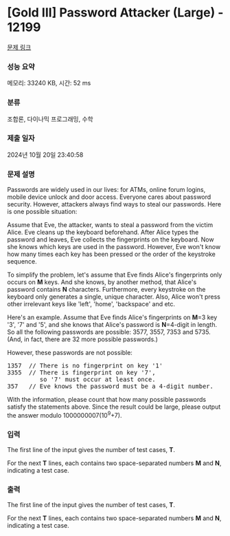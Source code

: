 # [Gold III] Password Attacker (Large) - 12199 

[문제 링크](https://www.acmicpc.net/problem/12199) 

### 성능 요약

메모리: 33240 KB, 시간: 52 ms

### 분류

조합론, 다이나믹 프로그래밍, 수학

### 제출 일자

2024년 10월 20일 23:40:58

### 문제 설명

<p>Passwords are widely used in our lives: for ATMs, online forum logins, mobile device unlock and door access. Everyone cares about password security. However, attackers always find ways to steal our passwords. Here is one possible situation:</p>

<p>Assume that Eve, the attacker, wants to steal a password from the victim Alice. Eve cleans up the keyboard beforehand. After Alice types the password and leaves, Eve collects the fingerprints on the keyboard. Now she knows which keys are used in the password. However, Eve won't know how many times each key has been pressed or the order of the keystroke sequence.</p>

<p>To simplify the problem, let's assume that Eve finds Alice's fingerprints only occurs on <b>M</b> keys. And she knows, by another method, that Alice's password contains <b>N</b> characters. Furthermore, every keystroke on the keyboard only generates a single, unique character. Also, Alice won't press other irrelevant keys like 'left', 'home', 'backspace' and etc.</p>

<p>Here's an example. Assume that Eve finds Alice's fingerprints on <b>M</b>=3 key '3', '7' and '5', and she knows that Alice's password is <b>N</b>=4-digit in length. So all the following passwords are possible: 3577, 3557, 7353 and 5735. (And, in fact, there are 32 more possible passwords.)</p>

<p>However, these passwords are not possible:</p>

<pre>1357  // There is no fingerprint on key '1'
3355  // There is fingerprint on key '7',
         so '7' must occur at least once.
357   // Eve knows the password must be a 4-digit number.
</pre>

<p>With the information, please count that how many possible passwords satisfy the statements above. Since the result could be large, please output the answer modulo 1000000007(10<sup>9</sup>+7).</p>

### 입력 

 <p>The first line of the input gives the number of test cases, <b>T</b>.</p>

<p>For the next <b>T</b> lines, each contains two space-separated numbers <b>M</b> and <b>N</b>, indicating a test case.</p>

### 출력 

 <p>The first line of the input gives the number of test cases, <b>T</b>.</p>

<p>For the next <b>T</b> lines, each contains two space-separated numbers <b>M</b> and <b>N</b>, indicating a test case.</p>

